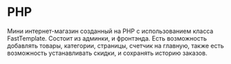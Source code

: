 PHP
===
Мини интернет-магазин созданный на PHP с использованием класса FastTemplate. Состоит из админки, и фронтэнда. Есть возможность добавлять товары, категории, страницы, счетчик на главную, также есть возможность устанавливать скидки, и сохранять историю заказов.
